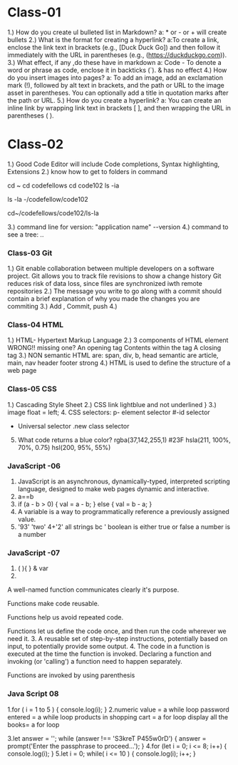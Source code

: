 # Class-01

1.) How do you create ul bulleted list in Markdown?
    a: * or - or + will create bullets
2.) What is the format for creating a hyperlink?
    a:To create a link, enclose the link text in brackets (e.g., [Duck Duck Go]) and then follow it immediately with the URL in parentheses (e.g., (<https://duckduckgo.com>)).
3.) What effect, if any ,do these have in markdown
    a: Code - To denote a word or phrase as code, enclose it in backticks (`).
    & has no effect
4.) How do you insert images into pages?
    a: To add an image, add an exclamation mark (!), followed by alt text in brackets, and the path or URL to the image asset in parentheses. You can optionally add a title in quotation marks after the path or URL.
5.) How do you create a hyperlink?
    a: You can create an inline link by wrapping link text in brackets [ ], and then wrapping the URL in parentheses ( ).

# Class-02

1.) Good Code Editor will include
Code completions, Syntax highlighting, Extensions
2.) know how to get to folders in command

cd ~
cd codefellows
cd code102
ls -ia

ls -la -/codefellow/code102

cd~/codefellows/code102/ls-la


3.) command line for version: "application name" --version
4.) command to see a tree: ..

### Class-03 Git
1.) Git enable collaboration between multiple developers on a software project.
    Git allows you to track file revisions to show a change history
    Git reduces risk of data loss, since files are synchronized iwth remote repositories
2.) The message you write to go along with a commit should contain
    a brief explanation of why you made the changes you are commiting
3.) Add , Commit, push
4.)

### Class-04 HTML
1.) HTML- Hypertext Markup Language
2.) 3 components of HTML element WRONG!! missing one?
    An opening tag
    Contents within the tag
    A closing tag
3.) NON semantic HTML are:
    span, div, b, head
    semantic are  article, main, nav header footer strong
4.) HTML is used to define the structure of a web page

### Class-05 CSS
 1.) Cascading Style Sheet
 2.) CSS link lightblue and not underlined
    <!-- a { -->
        <!-- text-decoration: none; -->
        <!-- color: lightblue -->
    }
3.) image float = left;
4. CSS selectors:
  p- element selector
  #-id selector
  * Universal selector
  .new class selector
5. What code returns a blue color?
  rgba(37,142,255,1) 
  #23F 
  hsla(211, 100%, 70%, 0.75) 
  hsl(200, 95%, 55%) 

### JavaScript -06
1. JavaScript is an asynchronous, dynamically-typed, interpreted scripting language, designed to make web pages dynamic and interactive.
2. a==b
3. if (a - b > 0) {
  val = a - b;
} else {
  val = b - a;
} 
4. A variable is a way to programmatically reference a previously assigned value.
5. '93' 'two' 4+'2' all strings bc '
boolean is either true or false
a number is a number

### JavaScript -07
1. ( ){ } & var
2. 
A well-named function communicates clearly it's purpose. 

Functions make code reusable.

Functions help us avoid repeated code.

Functions let us define the code once, and then run the code wherever we need it.
3. 
A reusable set of step-by-step instructions, potentially based on input, to potentially provide some output. 
4. The code in a function is executed at the time the function is invoked.
Declaring a function and invoking (or 'calling') a function need to happen separately.

Functions are invoked by using parenthesis

### Java Script 08
1.for ( i = 1 to 5 ) {
  console.log(i);
}
2.numeric value = a while loop
password entered = a while loop
products in shopping cart = a for loop
display all the books= a for loop

3.let answer = ''; 
while (answer !== 'S3kreT P455w0rD') {
  answer = prompt('Enter the passphrase to proceed...');
}
4.for (let i = 0; i <= 8; i++) {
  console.log(i);
}
5.let i = 0;
while( i <= 10 ) {
  console.log(i);
  i++;
}